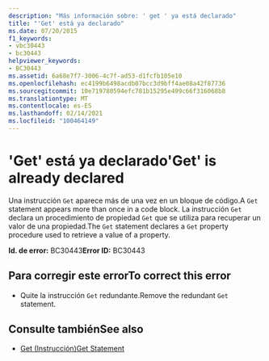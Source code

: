 ```yaml
---
description: "Más información sobre: ' get ' ya está declarado"
title: "'Get' está ya declarado"
ms.date: 07/20/2015
f1_keywords:
- vbc30443
- bc30443
helpviewer_keywords:
- BC30443
ms.assetid: 6a68e7f7-3006-4c7f-ad53-d1fcfb105e10
ms.openlocfilehash: ec4199b6498acdb07bcc3d9bff4ae08a42f87736
ms.sourcegitcommit: 10e719780594efc781b15295e499c66f316068b8
ms.translationtype: MT
ms.contentlocale: es-ES
ms.lasthandoff: 02/14/2021
ms.locfileid: "100464149"
---
```

# <a name="get-is-already-declared"></a><span data-ttu-id="7c807-103">'Get' está ya declarado</span><span class="sxs-lookup"><span data-stu-id="7c807-103">'Get' is already declared</span></span>

<span data-ttu-id="7c807-104">Una instrucción `Get` aparece más de una vez en un bloque de código.</span><span class="sxs-lookup"><span data-stu-id="7c807-104">A `Get` statement appears more than once in a code block.</span></span> <span data-ttu-id="7c807-105">La instrucción `Get` declara un procedimiento de propiedad `Get` que se utiliza para recuperar un valor de una propiedad.</span><span class="sxs-lookup"><span data-stu-id="7c807-105">The `Get` statement declares a `Get` property procedure used to retrieve a value of a property.</span></span>  
  
 <span data-ttu-id="7c807-106">**Id. de error:** BC30443</span><span class="sxs-lookup"><span data-stu-id="7c807-106">**Error ID:** BC30443</span></span>  
  
## <a name="to-correct-this-error"></a><span data-ttu-id="7c807-107">Para corregir este error</span><span class="sxs-lookup"><span data-stu-id="7c807-107">To correct this error</span></span>  
  
- <span data-ttu-id="7c807-108">Quite la instrucción `Get` redundante.</span><span class="sxs-lookup"><span data-stu-id="7c807-108">Remove the redundant `Get` statement.</span></span>  
  
## <a name="see-also"></a><span data-ttu-id="7c807-109">Consulte también</span><span class="sxs-lookup"><span data-stu-id="7c807-109">See also</span></span>

- [<span data-ttu-id="7c807-110">Get (Instrucción)</span><span class="sxs-lookup"><span data-stu-id="7c807-110">Get Statement</span></span>](../language-reference/statements/get-statement.md)
